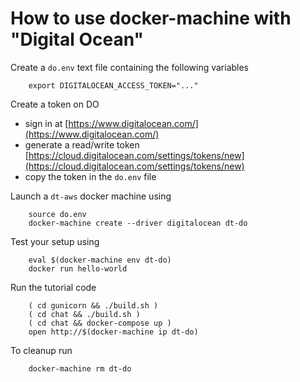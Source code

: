 # How to use docker-machine with "Digital Ocean"

Create a `do.env` text file containing the following variables

        export DIGITALOCEAN_ACCESS_TOKEN="..."

Create a token on DO

* sign in at [https://www.digitalocean.com/](https://www.digitalocean.com/)
* generate a read/write token [https://cloud.digitalocean.com/settings/tokens/new](https://cloud.digitalocean.com/settings/tokens/new)
* copy the token in the `do.env` file

Launch a `dt-aws` docker machine using

        source do.env
        docker-machine create --driver digitalocean dt-do

Test your setup using

        eval $(docker-machine env dt-do)
        docker run hello-world

Run the tutorial code

        ( cd gunicorn && ./build.sh )
        ( cd chat && ./build.sh )
        ( cd chat && docker-compose up )
        open http://$(docker-machine ip dt-do)

To cleanup run

        docker-machine rm dt-do
